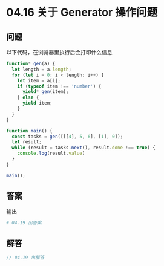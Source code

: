 # 04.16 关于 Generator 操作问题

## 问题

以下代码，在浏览器里执行后会打印什么信息

```js
function* gen(a) {
  let length = a.length;
  for (let i = 0; i < length; i++) {
    let item = a[i];
    if (typeof item !== 'number') {
      yield* gen(item);
    } else {
      yield item;
    }
  }
}

function main() {
  const tasks = gen([[[4], 5, 6], [1], 0]);
  let result;
  while (result = tasks.next(), result.done !== true) {
    console.log(result.value)
  }
}

main();
```

## 答案

输出

```sh
# 04.19 出答案
```

## 解答

```js
// 04.19 出解答
```